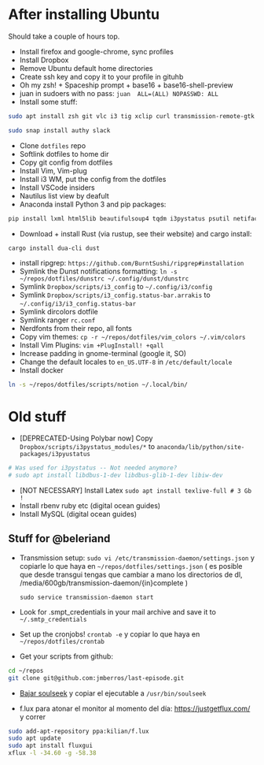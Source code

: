 # After installing Ubuntu

Should take a couple of hours top.

- Install firefox and google-chrome, sync profiles
- Install Dropbox
- Remove Ubuntu default home directories
- Create ssh key and copy it to your profile in gituhb
- Oh my zsh! + Spaceship prompt + base16 + base16-shell-preview
- juan in sudoers with no pass: `juan  ALL=(ALL) NOPASSWD: ALL`
- Install some stuff:

```bash
sudo apt install zsh git vlc i3 tig xclip curl transmission-remote-gtk build-essential cmake tree pavucontrol htop polybar flameshot fzf bat w3-img exa duf jq

sudo snap install authy slack
```

- Clone `dotfiles` repo
- Softlink dotfiles to home dir
- Copy git config from dotfiles
- Install Vim, Vim-plug
- Install i3 WM, put the config from the dotfiles
- Install VSCode insiders
- Nautilus list view by deafult
- Anaconda install Python 3 and pip packages:

```bash
pip install lxml html5lib beautifulsoup4 tqdm i3pystatus psutil netifaces colour ranger-fm tldr
```

- Download + install Rust (via rustup, see their website) and cargo install:

```bash
cargo install dua-cli dust
```

- install ripgrep: `https://github.com/BurntSushi/ripgrep#installation`
- Symlink the Dunst notifications formatting: `ln -s ~/repos/dotfiles/dunstrc ~/.config/dunst/dunstrc`
- Symlink `Dropbox/scripts/i3_config` to `~/.config/i3/config`
- Symlink `Dropbox/scripts/i3_config.status-bar.arrakis` to `~/.config/i3/i3_config.status-bar`
- Symlink dircolors dotfile
- Symlink ranger `rc.conf`
- Nerdfonts from their repo, all fonts
- Copy vim themes: `cp -r ~/repos/dotfiles/vim_colors ~/.vim/colors`
- Install Vim Plugins: `vim +PlugInstall! +qall`
- Increase padding in gnome-terminal (google it, SO)
- Change the default locales to `en_US.UTF-8` in `/etc/default/locale`
- Install docker

```bash
ln -s ~/repos/dotfiles/scripts/notion ~/.local/bin/
```

# Old stuff

- [DEPRECATED-Using Polybar now] Copy `Dropbox/scripts/i3pystatus_modules/*` to `anaconda/lib/python/site-packages/i3pyustatus`

```bash
# Was used for i3pystatus -- Not needed anymore?
# sudo apt install libdbus-1-dev libdbus-glib-1-dev libiw-dev
```

- [NOT NECESSARY] Install Latex `sudo apt install texlive-full # 3 Gb !`
- Install rbenv ruby etc (digital ocean guides)
- Install MySQL (digital ocean guides)

## Stuff for @beleriand

- Transmission setup: `sudo vi /etc/transmission-daemon/settings.json`
  y copiarle lo que haya en `~/repos/dotfiles/settings.json`
  ( es posible que desde transgui tengas que cambiar a mano los directorios de dl, /media/600gb/transmission-daemon/{in}complete )

  `sudo service transmission-daemon start`

- Look for .smpt_credentials in your mail archive and save it to
  `~/.smtp_credentials`

- Set up the cronjobs!
  `crontab -e` y copiar lo que haya en `~/repos/dotfiles/crontab`

- Get your scripts from github:

```bash
cd ~/repos
git clone git@github.com:jmberros/last-episode.git
```

- [Bajar soulseek](http://www.slsknet.org/news/node/1) y copiar el ejecutable a `/usr/bin/soulseek`

- f.lux para atonar el monitor al momento del día:
  https://justgetflux.com/ y correr

```bash
sudo add-apt-repository ppa:kilian/f.lux
sudo apt update
sudo apt install fluxgui
xflux -l -34.60 -g -58.38
```
